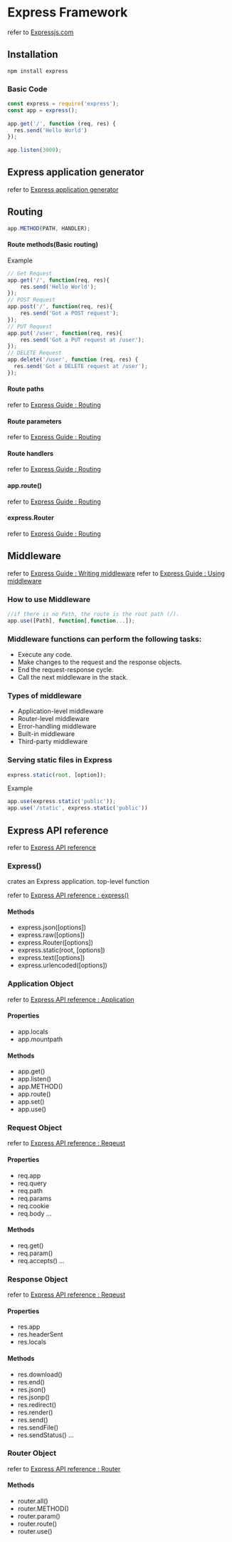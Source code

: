 # Express Framework
refer to [Expressjs.com](http://expressjs.com/)
## Installation
```
npm install express
```
### Basic Code
```javascript
const express = require('express');
const app = express();
 
app.get('/', function (req, res) {
  res.send('Hello World')
});
 
app.listen(3000);
```

## Express application generator
refer to [Express application generator](http://expressjs.com/en/starter/generator.html)

## Routing
```javascript
app.METHOD(PATH, HANDLER);
```
#### Route methods(Basic routing)
Example
```javascript
// Get Request
app.get('/', function(req, res){
    res.send('Hello World');
});
// POST Request
app.post('/', function(req, res){
    res.send('Got a POST request');
});
// PUT Request
app.put('/user', function(req, res){
    res.send('Got a PUT request at /user');
});
// DELETE Request
app.delete('/user', function (req, res) {
  res.send('Got a DELETE request at /user');
});
```
#### Route paths
refer to [Express Guide : Routing](http://expressjs.com/en/guide/routing.html)
#### Route parameters
refer to [Express Guide : Routing](http://expressjs.com/en/guide/routing.html)
#### Route handlers
refer to [Express Guide : Routing](http://expressjs.com/en/guide/routing.html)
#### app.route()
refer to [Express Guide : Routing](http://expressjs.com/en/guide/routing.html)
#### express.Router
refer to [Express Guide : Routing](http://expressjs.com/en/guide/routing.html)

## Middleware
refer to [Express Guide : Writing middleware](http://expressjs.com/en/guide/writing-middleware.html)
refer to [Express Guide : Using middleware](http://expressjs.com/en/guide/using-middleware.html)
### How to use Middleware
```javascript
//if there is no Path, the route is the root path (/).
app.use([Path], function[,function...]);
```
### Middleware functions can perform the following tasks:
* Execute any code.
* Make changes to the request and the response objects.
* End the request-response cycle.
* Call the next middleware in the stack.
### Types of middleware
* Application-level middleware
* Router-level middleware
* Error-handling middleware
* Built-in middleware
* Third-party middleware

### Serving static files in Express
```javascript
express.static(root, [option]);
```
Example
```javascript
app.use(express.static('public'));
app.use('/static', express.static('public'))
```

## Express API reference
refer to [Express API reference](http://expressjs.com/en/4x/api.html)
### Express()
crates an Express application. top-level function

refer to [Express API reference : express()](http://expressjs.com/en/4x/api.html#express)
#### Methods
* express.json([options])
* express.raw([options])
* express.Router([options])
* express.static(root, [options])
* express.text([options])
* express.urlencoded([options])

### Application Object
refer to [Express API reference : Application](http://expressjs.com/en/4x/api.html#app)
#### Properties
* app.locals
* app.mountpath
#### Methods
* app.get()
* app.listen()
* app.METHOD()
* app.route()
* app.set()
* app.use()

### Request Object
refer to [Express API reference : Reqeust](http://expressjs.com/en/4x/api.html#req)
#### Properties
* req.app
* req.query
* req.path
* req.params
* req.cookie
* req.body ...
#### Methods
* req.get()
* req.param()
* req.accepts() ...

### Response Object
refer to [Express API reference : Reqeust](http://expressjs.com/en/4x/api.html#res)
#### Properties
* res.app
* res.headerSent
* res.locals
#### Methods
* res.download()
* res.end()
* res.json()
* res.jsonp()
* res.redirect()
* res.render()
* res.send()
* res.sendFile()
* res.sendStatus() ...
### Router Object
refer to [Express API reference : Router](http://expressjs.com/en/4x/api.html#router)
#### Methods
* router.all()
* router.METHOD()
* router.param()
* router.route()
* router.use()